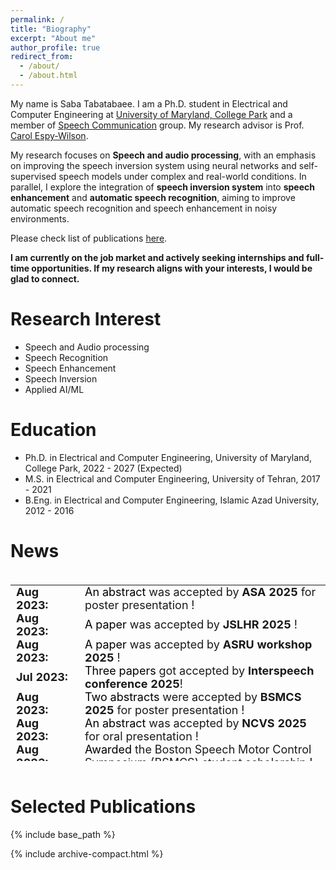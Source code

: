 ```yaml
---
permalink: /
title: "Biography"
excerpt: "About me"
author_profile: true
redirect_from: 
  - /about/
  - /about.html
---
```


My name is Saba Tabatabaee. I am a Ph.D. student in Electrical and Computer Engineering at [University of Maryland, College Park](https://umd.edu/) and a member of [Speech Communication](https://scl.umd.edu/) group. My research advisor is Prof. [Carol Espy-Wilson](https://isr.umd.edu/clark/faculty/391/Carol-Espy-Wilson).

My research focuses on **Speech and audio processing**, with an emphasis on improving the speech inversion system using neural networks and self-supervised speech models under complex and real-world conditions. In parallel, I explore the integration of **speech inversion system** into **speech enhancement** and **automatic speech recognition**, aiming to improve automatic speech recognition and speech enhancement in noisy environments. 

Please check list of publications [here](https://scholar.google.com/citations?user=d7tPM7MAAAAJ&hl=en).

**I am currently on the job market and actively seeking internships and full-time opportunities. If my research aligns with your interests, I would be glad to connect.**

Research Interest
======
- Speech and Audio processing
- Speech Recognition
- Speech Enhancement
- Speech Inversion
- Applied AI/ML

Education
======
 - Ph.D. in Electrical and Computer Engineering, University of Maryland, College Park, 2022 - 2027 (Expected)
 - M.S. in Electrical and Computer Engineering, University of Tehran, 2017 - 2021
 - B.Eng. in Electrical and Computer Engineering, Islamic Azad University, 2012 - 2016

News
======

<style>
/* table {
    border-collapse: collapse!important;
    font-size: 18px!important;
    border: none!important;
} */
td, th {
    border: none!important;
    padding-top: 0px;
    padding-bottom: 0px;
  /* padding-left: 30px;
  padding-right: 40px; */
}

</style>
<div style="height:300px;overflow:auto;">
<table style="border-collapse: collapse;font-size: 18px;border: none;">
<col width="110px">
<!-- <col width="630px"> -->
  <!-- <tr><td><b>Timeline</b></td><td><b>Updates</b></td></tr> -->
  <tr><td><b>Aug 2023:</b></td><td><a style="color:black">An abstract</a> was accepted by <b>ASA 2025</b> for poster presentation !</td></tr>
  <tr><td><b>Aug 2023:</b></td><td><a style="color:black">A paper</a> was accepted by <b>JSLHR 2025</b> !</td></tr>
  <tr><td><b>Aug 2023:</b></td><td><a style="color:black">A paper</a> was accepted by <b>ASRU workshop 2025</b> !</td></tr>
  <tr><td><b>Jul 2023:</b></td><td> <a style="color:black">Three papers</a> got accepted by <b>Interspeech conference 2025</b>!</td></tr>
  <tr><td><b>Aug 2023:</b></td><td><a style="color:black">Two abstracts</a> were accepted by <b>BSMCS 2025</b> for poster presentation !</td></tr>
  <tr><td><b>Aug 2023:</b></td><td><a style="color:black">An abstract</a> was accepted by <b>NCVS 2025</b> for oral presentation !</td></tr>
  <tr><td><b>Aug 2023:</b></td><td><a style="color:black">Awarded</a> the Boston Speech Motor Control Symposium (BSMCS) student scholarship !</td></tr>
    <tr><td><b>Aug 2023:</b></td><td><a style="color:black">Awarded</a> the University of Maryland-College Park student scholarship !</td></tr>
  <tr><td><b>Aug 2022:</b></td><td>Started Ph.D. at University of Maryland, College Park.</td></tr>
</table>
</div>


<br>


Selected Publications<a id="pub"></a>
======


{% include base_path %}

{% include archive-compact.html %}
